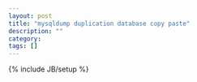 ```yaml
---
layout: post
title: "mysqldump duplication database copy paste"
description: ""
category: 
tags: []
---
```

{% include JB/setup %}
